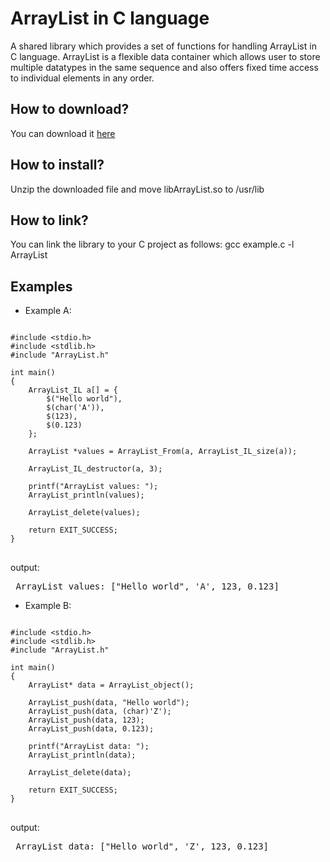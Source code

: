 # ArrayList in C language
A shared library which provides a set of functions for handling ArrayList in C language. ArrayList is a flexible data container which allows user to store multiple datatypes in the same sequence and also offers fixed time access to individual elements in any order.


<h2>How to download?</h2>
You can download it <a href="https://github.com/user-attachments/files/20382895/libArrayList.zip">here</a>

<h2>How to install?</h2>
Unzip the downloaded file and move libArrayList.so to /usr/lib

<h2>How to link?</h2>
You can link the library to your C project as follows: gcc example.c -l ArrayList

<br>
<h2> Examples </h2>

* Example A:

<pre>
<code class="language-c">
#include &lt;stdio.h&gt;
#include &lt;stdlib.h&gt;
#include "ArrayList.h"

int main()
{
    ArrayList_IL a[] = { 
        $("Hello world"), 
        $(char('A')), 
        $(123),
        $(0.123)
    };
    
    ArrayList *values = ArrayList_From(a, ArrayList_IL_size(a));

    ArrayList_IL_destructor(a, 3);
    
    printf("ArrayList values: ");
    ArrayList_println(values);

    ArrayList_delete(values);
    
    return EXIT_SUCCESS;
}
</code>
</pre>

output:
<pre> ArrayList values: ["Hello world", 'A', 123, 0.123] </pre>

* Example B:

<pre>
<code class="language-c">
#include &lt;stdio.h&gt;
#include &lt;stdlib.h&gt;
#include "ArrayList.h"

int main()
{
    ArrayList* data = ArrayList_object();
    
    ArrayList_push(data, "Hello world");
    ArrayList_push(data, (char)'Z');
    ArrayList_push(data, 123);
    ArrayList_push(data, 0.123);
    
    printf("ArrayList data: ");
    ArrayList_println(data);

    ArrayList_delete(data);
    
    return EXIT_SUCCESS;
}
</code>
</pre>

output:
<pre> ArrayList data: ["Hello world", 'Z', 123, 0.123] </pre>
